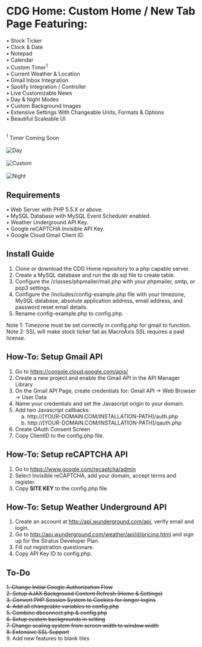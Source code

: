 # CDG Home: Custom Home / New Tab Page Featuring:
• Stock Ticker<br>
• Clock & Date<br>
• Notepad<br>
• Calendar<br> 
• Custom Timer<sup>1</sup><br>
• Current Weather & Location<br>
• Gmail Inbox Integration<br>
• Spotify Integration / Controller<br> 
• Live Customizable News<br>
• Day & Night Modes<br>
• Custom Background Images<br>
• Extensive Settings With Changeable Units, Formats & Options<br>
• Beautiful Scaleable UI<br><br>

<sup>1</sup> Timer Coming Soon<br><br>
![Day](https://raw.githubusercontent.com/cdgco/home/master/img/day.png)<br><br>
![Custom](https://raw.githubusercontent.com/cdgco/home/master/img/custom.png)<br><br>
![Night](https://raw.githubusercontent.com/cdgco/home/master/img/night.png)

## Requirements
• Web Server with PHP 5.5.X or above.<br>
• MySQL Database with MySQL Event Scheduler enabled.<br>
• Weather Underground API Key.<br>
• Google reCAPTCHA Invisible API Key.<br>
• Google Cloud Gmail Client ID.<br>

## Install Guide
1. Clone or download the CDG Home repository to a php capable server.
2. Create a MySQL database and run the db.sql file to create table.
3. Configure the /classes/phpmailer/mail.php with your phpmailer, smtp, or pop3 settings.
4. Configure the /includes/config-example.php file with your timezone, MySQL database, absolute application address, email address, and password reset email details.
5. Rename config-example.php to config.php.

Note 1: Timezone must be set correctly in config.php for gmail to function.<br>
Note 2: SSL will make stock ticker fail as MacroAxis SSL requires a paid license.<br>

## How-To: Setup Gmail API

1. Go to https://console.cloud.google.com/apis/
2. Create a new project and enable the Gmail API in the API Manager Library
3. On the Gmail API Page, create credentials for: Gmail API -> Web Browser -> User Data
4. Name your credentials and set the Javascript origin to your domain.
5. Add two Javascript callbacks: <br>
&nbsp;&nbsp;&nbsp;    a. http://[YOUR-DOMAIN.COM/INSTALLATION-PATH]/auth.php<br>
&nbsp;&nbsp;&nbsp;   b. http://[YOUR-DOMAIN.COM/INSTALLATION-PATH]/qauth.php<br>
6. Create OAuth Consent Screen
7. Copy ClientID to the config.php file.

## How-To: Setup reCAPTCHA API

1. Go to https://www.google.com/recaptcha/admin
2. Select Invisible reCAPTCHA, add your domain, accept terms and register.
3. Copy <b>SITE KEY</b> to the config.php file.

## How-To: Setup Weather Underground API

1. Create an account at http://api.wunderground.com/api, verify email and login.
2. Go to http://api.wunderground.com/weather/api/d/pricing.html and sign up for the Stratus Developer Plan.
3. Fill out registration questionare.
4. Copy API Key ID to config.php.

## To-Do
<s>1. Change Initial Google Authorization Flow</s><br>
<s>2. Setup AJAX Background Content Refresh (Home & Settings)</s><br>
<s>3. Convert PHP Session System to Cookies for longer logins</s><br>
<s>4. Add all changeable variables to config.php</s><br>
<s>5. Combine dbconnect.php & config.php</s><br>
<s>6. Setup custom backgrounds in setting</s><br>
<s>7. Change scaling system from screen width to window width</s><br>
<s>8. Extensive SSL Support</s><br>
9. Add new features to blank tiles<br>
